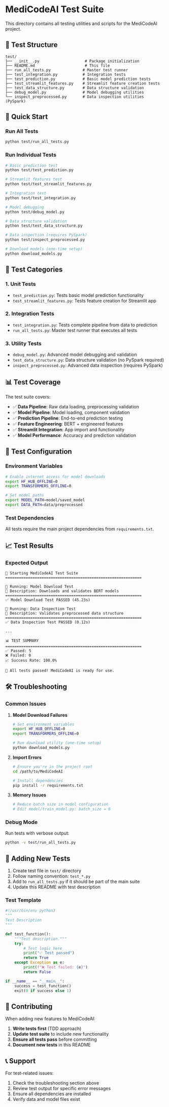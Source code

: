 # MediCodeAI Test Suite

This directory contains all testing utilities and scripts for the MediCodeAI project.

## 📁 Test Structure

```
test/
├── __init__.py                    # Package initialization
├── README.md                      # This file
├── run_all_tests.py              # Master test runner
├── test_integration.py           # Integration tests
├── test_prediction.py            # Basic model prediction tests
├── test_streamlit_features.py    # Streamlit feature creation tests
├── test_data_structure.py        # Data structure validation
├── debug_model.py                # Model debugging utilities
└── inspect_preprocessed.py       # Data inspection utilities (PySpark)
```

## 🚀 Quick Start

### Run All Tests
```bash
python test/run_all_tests.py
```

### Run Individual Tests
```bash
# Basic prediction test
python test/test_prediction.py

# Streamlit features test
python test/test_streamlit_features.py

# Integration test
python test/test_integration.py

# Model debugging
python test/debug_model.py

# Data structure validation
python test/test_data_structure.py

# Data inspection (requires PySpark)
python test/inspect_preprocessed.py

# Download models (one-time setup)
python download_models.py
```

## 🧪 Test Categories

### 1. **Unit Tests**
- `test_prediction.py`: Tests basic model prediction functionality
- `test_streamlit_features.py`: Tests feature creation for Streamlit app

### 2. **Integration Tests**
- `test_integration.py`: Tests complete pipeline from data to prediction
- `run_all_tests.py`: Master test runner that executes all tests

### 3. **Utility Tests**
- `debug_model.py`: Advanced model debugging and validation
- `test_data_structure.py`: Data structure validation (no PySpark required)
- `inspect_preprocessed.py`: Advanced data inspection (requires PySpark)

## 📊 Test Coverage

The test suite covers:

- ✅ **Data Pipeline**: Raw data loading, preprocessing validation
- ✅ **Model Pipeline**: Model loading, component validation
- ✅ **Prediction Pipeline**: End-to-end prediction testing
- ✅ **Feature Engineering**: BERT + engineered features
- ✅ **Streamlit Integration**: App import and functionality
- ✅ **Model Performance**: Accuracy and prediction validation

## 🔧 Test Configuration

### Environment Variables
```bash
# Enable internet access for model downloads
export HF_HUB_OFFLINE=0
export TRANSFORMERS_OFFLINE=0

# Set model paths
export MODEL_PATH=model/saved_model
export DATA_PATH=data/preprocessed
```

### Test Dependencies
All tests require the main project dependencies from `requirements.txt`.

## 📈 Test Results

### Expected Output
```
🚀 Starting MediCodeAI Test Suite
============================================================

🧪 Running: Model Download Test
📝 Description: Downloads and validates BERT models
============================================================
✅ Model Download Test PASSED (45.23s)

🧪 Running: Data Inspection Test
📝 Description: Validates preprocessed data structure
============================================================
✅ Data Inspection Test PASSED (0.12s)

...

📊 TEST SUMMARY
============================================================
✅ Passed: 5
❌ Failed: 0
📈 Success Rate: 100.0%

🎉 All tests passed! MediCodeAI is ready for use.
```

## 🛠️ Troubleshooting

### Common Issues

1. **Model Download Failures**
   ```bash
   # Set environment variables
   export HF_HUB_OFFLINE=0
   export TRANSFORMERS_OFFLINE=0
   
   # Run download utility (one-time setup)
   python download_models.py
   ```

2. **Import Errors**
   ```bash
   # Ensure you're in the project root
   cd /path/to/MediCodeAI
   
   # Install dependencies
   pip install -r requirements.txt
   ```

3. **Memory Issues**
   ```bash
   # Reduce batch size in model configuration
   # Edit model/train_model.py: batch_size = 8
   ```

### Debug Mode
Run tests with verbose output:
```bash
python -v test/run_all_tests.py
```

## 📝 Adding New Tests

1. Create test file in `test/` directory
2. Follow naming convention: `test_*.py`
3. Add to `run_all_tests.py` if it should be part of the main suite
4. Update this README with test description

### Test Template
```python
#!/usr/bin/env python3
"""
Test Description
"""

def test_function():
    """Test description."""
    try:
        # Test logic here
        print("✅ Test passed")
        return True
    except Exception as e:
        print(f"❌ Test failed: {e}")
        return False

if __name__ == "__main__":
    success = test_function()
    exit(0 if success else 1)
```

## 🤝 Contributing

When adding new features to MediCodeAI:

1. **Write tests first** (TDD approach)
2. **Update test suite** to include new functionality
3. **Ensure all tests pass** before committing
4. **Document new tests** in this README

## 📞 Support

For test-related issues:
1. Check the troubleshooting section above
2. Review test output for specific error messages
3. Ensure all dependencies are installed
4. Verify data and model files exist 